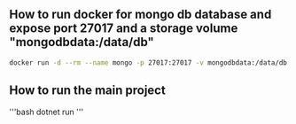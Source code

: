 ## How to run docker for mongo db database and expose port 27017 and a storage volume "mongodbdata:/data/db"
```bash
docker run -d --rm --name mongo -p 27017:27017 -v mongodbdata:/data/db mongo
```

## How to run the main project
'''bash
dotnet run
'''